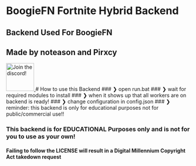 # BoogieFN Fortnite Hybrid Backend 
## Backend Used For BoogieFN
## Made by noteason and Pirxcy
<a target="_blank" href="discord.gg/HfNfDQnPb6" title="Join our Discord!">
<img draggable="false" src="https://discordapp.com/api/guilds/931381302714855425/widget.png?style=banner2" height="76px" draggable="false" alt="Join the discord!">
</a>
# How to use this Backend
### ❯ open run.bat
### ❯ wait for required modules to install
### ❯ when it shows up that all workers are on backend is ready!
### ❯ change configuration in config.json
### ❯ reminder: this backend is only for educational purposes not for public/commercial use!!



### This backend is for **EDUCATIONAL** Purposes only and is not for you to use as your own!

#### Failing to follow the LICENSE will result in a Digital Millennium Copyright Act takedown request
